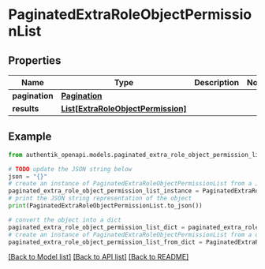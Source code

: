 # PaginatedExtraRoleObjectPermissionList


## Properties

Name | Type | Description | Notes
------------ | ------------- | ------------- | -------------
**pagination** | [**Pagination**](Pagination.md) |  | 
**results** | [**List[ExtraRoleObjectPermission]**](ExtraRoleObjectPermission.md) |  | 

## Example

```python
from authentik_openapi.models.paginated_extra_role_object_permission_list import PaginatedExtraRoleObjectPermissionList

# TODO update the JSON string below
json = "{}"
# create an instance of PaginatedExtraRoleObjectPermissionList from a JSON string
paginated_extra_role_object_permission_list_instance = PaginatedExtraRoleObjectPermissionList.from_json(json)
# print the JSON string representation of the object
print(PaginatedExtraRoleObjectPermissionList.to_json())

# convert the object into a dict
paginated_extra_role_object_permission_list_dict = paginated_extra_role_object_permission_list_instance.to_dict()
# create an instance of PaginatedExtraRoleObjectPermissionList from a dict
paginated_extra_role_object_permission_list_from_dict = PaginatedExtraRoleObjectPermissionList.from_dict(paginated_extra_role_object_permission_list_dict)
```
[[Back to Model list]](../README.md#documentation-for-models) [[Back to API list]](../README.md#documentation-for-api-endpoints) [[Back to README]](../README.md)


